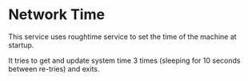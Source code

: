 Network Time
============

This service uses roughtime service to set the time of the machine at startup.

It tries to get and update system time 3 times (sleeping for 10 seconds between
re-tries) and exits.
